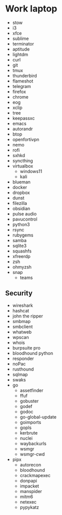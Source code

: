 # Work laptop

- stow
- i3
- xfce
- sublime
- terminator
- aptitude
- lightdm
- curl
- git
- tmux
- thunderbird
- flameshot
- telegram
- firefox
- chrome
- eog
- xclip
- tree
- keepassxc
- emacs
- autorandr
- btop
- openfortivpn
- nemo
- rofi
- sxhkd
- syncthing
- virtualbox
	- windows11
	- kali
- blueman
- docker
- dropbox
- dunst
- filezilla
- obsidian
- pulse audio
- pavucontrol
- python3
- rsync
- rubygems
- samba
- sqlite3
- squashfs
- xfreerdp
- zsh
- ohmyzsh
- snap
	- teams

## Security

- wireshark
- hashcat
- john the ripper
- smbmap
- smbclient
- whatweb
- wpscan
- whois
- burpsuite pro
- bloodhound python
- responder
- noPac
- rusthound
- sqlmap
- swaks
- go
	- assetfinder
	- ffuf
	- gobuster
	- godef
	- godoc
	- go-global-update
	- goimports
	- gopls
	- kerbrute
	- nuclei
	- waybackurls
	- wsmgr
	- wsmgr-cwd
- pipx
	- autorecon
	- bloodhound
	- crackmapexec
	- donpapi
	- impacket
	- manspider
	- mitm6
	- netexec
	- pypykatz